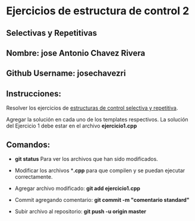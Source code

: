 # Ejercicios de estructura de control 2
## Selectivas y Repetitivas

Nombre: jose Antonio Chavez Rivera
--

Github Username: josechavezri
--

Instrucciones:
--
Resolver los ejercicios de [estructuras de control selectiva y repetitiva](https://github.com/cs1102-lab1-09-2019-2/oop1_structure_control_2_template/blob/master/Ejercicios_estructuras_de_control.PDF).

Agregar la solución en cada uno de los templates respectivos.
La solución del Ejercicio 1 debe estar en el archivo **ejercicio1.cpp**

Comandos:
--
- **git status** Para ver los archivos que han sido modificados.

- Modificar los archivos ***.cpp** para que compilen y se puedan ejecutar correctamente.

- Agregar archivo modificado:  **git add ejercicio1.cpp**

- Commit agregando comentario: **git commit -m "comentario standard"**

- Subir archivo al repositorio: **git push -u origin master**
